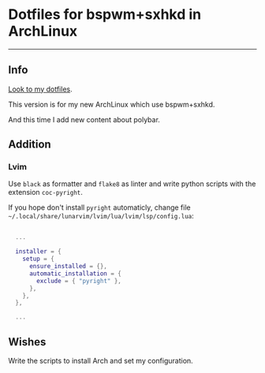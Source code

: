 # Dotfiles for bspwm+sxhkd in ArchLinux

---

## Info
[Look to my dotfiles](https://github.com/Sonder9927/.dotfiles).

This version is for my new ArchLinux which use bspwm+sxhkd.

And this time I add new content about polybar.

## Addition
### Lvim

Use `black` as formatter and `flake8` as linter
and write python scripts with the extension `coc-pyright`.

If you hope don't install `pyright` automaticly,
change file `~/.local/share/lunarvim/lvim/lua/lvim/lsp/config.lua`:

```lua

  ...

  installer = {
    setup = {
      ensure_installed = {},
      automatic_installation = {
        exclude = { "pyright" },
      },
    },
  },

  ...

```

## Wishes
Write the scripts to install Arch and set my configuration.

